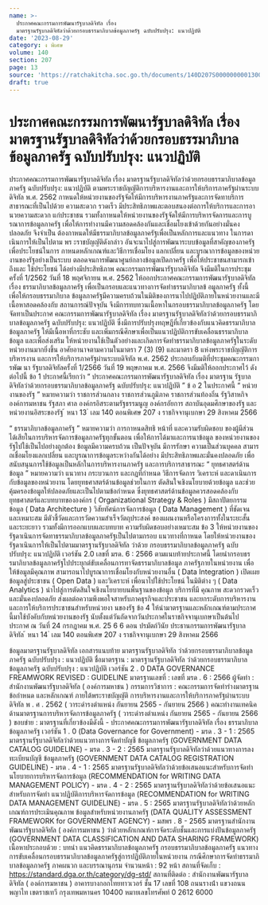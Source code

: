 ```yaml
---
name: >-
  ประกาศคณะกรรมการพัฒนารัฐบาลดิจิทัล เรื่อง
  มาตรฐานรัฐบาลดิจิทัลว่าด้วยกรอบธรรมาภิบาลข้อมูลภาครัฐ ฉบับปรับปรุง: แนวปฏิบัติ
date: '2023-08-29'
category: ง พิเศษ
volume: 140
section: 207
page: 13
source: 'https://ratchakitcha.soc.go.th/documents/140D207S0000000001300.pdf'
draft: true
---
```


# ประกาศคณะกรรมการพัฒนารัฐบาลดิจิทัล เรื่อง มาตรฐานรัฐบาลดิจิทัลว่าด้วยกรอบธรรมาภิบาลข้อมูลภาครัฐ ฉบับปรับปรุง: แนวปฏิบัติ

ประกาศคณะกรรมการพัฒนารัฐบาลดิจิทัล เรื่อง มาตรฐานรัฐบาลดิจิทัลว่าด้วยกรอบธรรมาภิบาลข้อมูลภาครัฐ ฉบับปรับปรุง: แนวปฏิบัติ ตามพระราชบัญญัติการบริหารงานและการให้บริการภาครัฐผ่านระบบดิจิทัล พ.ศ. 2562 กาหนดให้หน่วยงานของรัฐจัดให้มีการบริหารงานภาครัฐและการจัดทาบริการสาธารณะที่เป็นไปด้วย ความสะดวก รวดเร็ว มีประสิทธิภาพและตอบสนองต่อการให้บริการและการอานวยความสะดวก แก่ประชาชน รวมทั้งกาหนดให้หน่วยงานของรัฐจัดให้มีการบริหารจัดการและการบูรณาการข้อมูลภาครัฐ เพื่อให้การทำงานมีความสอดคล้องกันและเชื่อมโยงเข้าด้วยกันอย่างมั่นคงปลอดภัย จึงจำเป็น ต้องกาหนดให้มีธรรมาภิบาลข้อมูลภาครัฐเพื่อเป็นหลักการและแนวทาง ในการดาเนินการให้เป็นไปตาม พร ะราชบัญญัติดังกล่าว อันจะนาไปสู่การพัฒนาระบบข้อมูลที่สาคัญของภาครัฐ เพื่อประโยชน์ในการ กาหนดหลักเกณฑ์และวิธีการเชื่อมโยง แลกเปลี่ยน และบูรณาการข้อมูลของหน่วยงานของรัฐอย่างเป็นระบบ ตลอดจนการพัฒนาศูนย์กลางข้อมูลเปิดภาครัฐ เพื่อให้ประชาชนสามารถเข้าถึงและ ใช้ประโยชน์ ได้อย่างมีประสิทธิภาพ คณะกรรมการพัฒนารัฐบาลดิจิทัล จึงมีมติในการประชุมครั้งที่ 1/2562 วันที่ 18 พฤศจิกายน พ.ศ. 2562 ให้ออกประกาศคณะกรรมการพัฒนารัฐบาลดิจิทัล เรื่อง ธรรมาภิบาลข้อมูลภาครัฐ เพื่อเป็นกรอบและแนวทางการจัดทำธรรมาภิบาลข้ อมูลภาครัฐ ทั้งนี้ เพื่อให้กรอบธรรมาภิบาล ข้อมูลภาครัฐมีความครบถ้วนในมิติของการนาไปปฏิบัติภายในหน่วยงานและมีเนื้อหาสอดคล้องกับ สถานการณ์ปัจจุบัน จึงมีการทบทวนเนื้อหาในกรอบธรรมาภิบาลข้อมูลภาครัฐ โดยจัดทาเป็นประกาศ คณะกรรมการพัฒนารัฐบาลดิจิทัล เรื่อง มาตรฐานรัฐบาลดิจิทัลว่าด้วยกรอบธรรมาภิบาลข้อมูลภาครัฐ ฉบับปรับปรุง: แนวปฏิบัติ ซึ่งมีการปรับปรุงทฤษฎีที่เกี่ยวข้องกับแนวคิดธรรมาภิบาลข้อมูลภาครัฐ ให้มีเนื้อหาที่กระชับ และเพิ่มกรณีศึกษาเพื่อเป็นแนวปฏิบัติการขับเคลื่อนธรรมาภิบาลข้อมูล และเพื่อส่งเสริม ให้หน่วยงานใช้เป็นตัวอย่างและเกิดการจัดทำธรรมาภิบาลข้อมูลภาครัฐในระดับหน่วยงานมากยิ่งขึ้น อาศัยอานาจตามความในมาตรา 7 (3) (9) และมาตรา 8 แห่งพระราชบัญญัติการบริหารงาน และการให้บริการภาครัฐผ่านระบบดิจิทัล พ.ศ. 2562 ประกอบกับมติที่ประชุมคณะกรรมการพัฒ นา รัฐบาลดิจิทัลครั้งที่ 1/2566 วันที่ 19 พฤษภาคม พ.ศ. 2566 จึงมีมติให้ออกประกาศไว้ ดังต่อไปนี้ ข้อ 1 ประกาศนี้เรียกว่า “ ประกาศคณะกรรมการพัฒนารัฐบาลดิจิทัล เรื่อง มาตรฐาน รัฐบาลดิจิทัลว่าด้วยกรอบธรรมาภิบาลข้อมูลภาครัฐ ฉบับปรับปรุง: แนวปฏิบัติ ” ข้ อ 2 ในประกาศนี้ “ หน่วยงานของรัฐ ” หมายความว่า ราชการส่วนกลาง ราชการส่วนภูมิภาค ราชการส่วนท้องถิ่น รัฐวิสาหกิจ องค์การมหาชน รัฐสภา ศาล องค์กรอิสระตามรัฐธรรมนูญ องค์กรอัยการ สถาบันอุดมศึกษาของรัฐ และหน่วยงานอิสระของรัฐ ้ หนา 13 ่ เลม 140 ตอนพิเศษ 207 ง ราชกิจจานุเบกษา 29 สิงหาคม 2566

“ ธรรมาภิบาลข้อมูลภาครัฐ ” หมายความว่า การกาหนดสิทธิ หน้าที่ และความรับผิดชอบ ของผู้มีส่วนได้เสียในการบริหารจัดการข้อมูลภาครัฐทุกขั้นตอน เพื่อให้การได้มาและการนาข้อมูล ของหน่วยงานของรัฐไปใช้เป็นไปอย่างถูกต้อง ข้อมูลมีความครบถ้วน เป็นปัจจุบัน มีการรักษา ความเป็นส่วนบุคคล สามาร ถเชื่อมโยงแลกเปลี่ยน และบูรณาการข้อมูลระหว่างกันได้อย่าง มีประสิทธิภาพและมั่นคงปลอดภัย เพื่อสนับสนุนการใช้ข้อมูลเป็นหลักในการบริหารงานภาครัฐ และการบริการสาธารณะ “ ยุทธศาสตร์ด้านข้อมูล ” หมายความว่า แนวทาง กระบวนการ และกฎที่กำหนด วิธีการจัดการ วิเคราะห์ และดาเนินการกับข้อมูลของหน่วยงาน โดยยุทธศาสตร์ด้านข้อมูลช่วยในการ ตัดสินใจเชิงนโยบายด้วยข้อมูล และช่วยคุ้มครองข้อมูลให้ปลอดภัยและเป็นไปตามข้อกำหนด ซึ่งยุทธศาสตร์ด้านข้อมูลควรสอดคล้องกับยุทธศาสตร์และบทบาทขององค์กร ( Organizational Strategy & Roles ) มีสถาปัตยกรรมข้อมูล ( Data Architecture ) วิสัยทัศน์การจัดการข้อมูล ( Data Management ) ที่ชัดเจนและเหมาะสม มีตัวชี้วัดและการวัดความสำเร็จวัตถุประสงค์ ของแผนงานหรือโครงการทั้งในระยะสั้นและระยะยาว รวมทั้งมีการออกแบบและบทบาท ความรับผิดชอบอย่างเหมาะสม ข้อ 3 ให้หน่วยงานของรัฐดาเนินการจัดทาธรรมาภิบาลข้อมูลภาครัฐเป็นไปตามกรอบ แนวทางที่กาหนด โดยให้หน่วยงานของรัฐดาเนินการให้เป็นไปตามมาตรฐานรัฐบาลดิจิทัล ว่าด้วย กรอบธรรมาภิบาลข้อมูลภาครัฐ ฉบับปรับปรุง: แนวปฏิบัติ เวอร์ชัน 2.0 เลขที่ มรด. 6 : 2566 ตามแนบท้ายประกาศนี้ โดยนำกรอบธรรมาภิบาลข้อมูลภาครัฐไปประยุกต์ขับเคลื่อนการทาจัดธรรมาภิบาลข้อมูล ภาครัฐภายในหน่วยงาน เพื่อให้ข้อมูลมีคุณภาพ สามารถนาไปบูรณาการเชื่อมโยงกับหน่วยงานอื่น ( Data Integration ) เปิดเผยข้อมูลสู่ประชาชน ( Open Data ) และวิเคราะห์ เพื่อนาไปใช้ประโยชน์ ในมิติต่าง ๆ ( Data Analytics ) นำไปสู่การตัดสินใจเชิงนโยบายบนพื้นฐานของข้อมูล บริการที่มี คุณภาพ สะดวกรวดเร็ว และมั่นคงปลอดภัย ส่งผลต่อความพึงพอใจสาหรับภาคธุรกิจและประชาชน และยกระดับการบริหารงานและการให้บริการประชาชนสำหรับหน่วยงา นของรัฐ ข้อ 4 ให้นำมาตรฐานและหลักเกณฑ์ตามประกาศนี้มาใช้บังคับกับหน่วยงานของรัฐ นับตั้งแต่วันถัดจากวันประกาศในราชกิจจานุเบกษาเป็นต้นไป ประกาศ ณ วันที่ 24 กรกฎาคม พ.ศ. 25 6 6 ดอน ปรมัตถ์วินัย ประธานกรรมการพัฒนารัฐบาลดิจิทัล ้ หนา 14 ่ เลม 140 ตอนพิเศษ 207 ง ราชกิจจานุเบกษา 29 สิงหาคม 2566

ข้อมูลมาตรฐานรัฐบาลดิจิทัล เอกสารแนบท้าย มาตรฐานรัฐบาลดิจิทัล ว่าด้วยกรอบธรรมาภิบาลข้อมูลภาครัฐ ฉบับปรับปรุง : แนวปฏิบัติ ชื่อมาตรฐาน : มาตรฐานรัฐบาลดิจิทัล ว่าด้วยกรอบธรรมาภิบาลข้อมูลภาครัฐ ฉบับปรับปรุง : แนวปฏิบัติ เวอร์ชัน 2 . 0 DATA GOVERNANCE FREAMWORK REVISED : GUIDELINE มาตรฐานเลขที่ : เลขที่ มรด . 6 : 2566 ผู้จัดทํา : สํานักงานพัฒนารัฐบาลดิจิทัล ( องค์การมหาชน ) กรรมการวิชาการ : คณะกรรมการจัดทําร่างมาตรฐาน ข้อกําหนด และหลักเกณฑ์ ภายใต้พระราชบัญญัติ การบริหารงานและการให้บริการภาครัฐผ่านระบบดิจิทัล พ . ศ . 2562 ( วาระดํารงตําแหน่ง กันยายน 2565 - กันยายน 2566 ) คณะทํางานเทคนิคด้านมาตรฐานการบริหารจัดการข้อมูลภาครัฐ ( วาระดํารงตําแหน่ง กันยายน 2565 - กันยายน 2566 ) ขอบข่าย : มาตรฐานที่เกี่ยวข้องมีดังนี้ - ประกาศคณะกรรมการพัฒนารัฐบาลดิจิทัล เรื่อง ธรรมาภิบาลข้อมูลภาครัฐ เวอร์ชัน 1 . 0 (Data Governance for Government) - มรด . 3 - 1 : 2565 มาตรฐานรัฐบาลดิจิทัลว่าด้วยแนวทางการจัดทําบัญชี ข้อมูลภาครัฐ (GOVERNMENT DATA CATALOG GUIDELINE) - มรด . 3 - 2 : 2565 มาตรฐานรัฐบาลดิจิทัลว่าด้วยแนวทางการลงทะเบียนบัญชี ข้อมูลภาครัฐ (GOVERNMENT DATA CATALOG REGISTRATION GUIDELINE) - มรด . 4 - 1 : 2565 มาตรฐานรัฐบาลดิจิทัลว่าด้วยข้อเสนอแนะสําหรับการจัดทํา นโยบายการบริหารจัดการข้อมูล (RECOMMENDATION for WRITING DATA MANAGEMENT POLICY) - มรด . 4 - 2 : 2565 มาตรฐานรัฐบาลดิจิทัลว่าด้วยข้อเสนอแนะสําหรับการจัดทํา แนวปฏิบัติการบริหารจัดการข้อมูล (RECOMMENDATION for WRITING DATA MANAGEMENT GUIDELINE) - มรด . 5 : 2565 มาตรฐานรัฐบาลดิจิทัลว่าด้วยหลักเกณฑ์การประเมินคุณภาพ ข้อมูลสําหรับหน่วยงานภาครัฐ (DATA QUALITY ASSESSMENT FRAMEWORK for GOVERNMENT AGENCY) - มสพร . 8 - 2565 มาตรฐานสํานักงานพัฒนารัฐบาลดิจิทัล ( องค์การมหาชน ) ว่าด้วยหลักเกณฑ์การจัดระดับชั้นและการแบ่งปันข้อมูลภาครัฐ (GOVERNMENT DATA CLASSIFICATION AND DATA SHARING FRAMEWORK) เนื้อหาประกอบด้วย : บทนํา แนวคิดธรรมาภิบาลข้อมูลภาครัฐ กรอบธรรมาภิบาลข้อมูลภาครัฐ แนวทางการขับเคลื่อนกรอบธรรมาภิบาลข้อมูลภาครัฐสู่การปฏิบัติภายในหน่วยงาน กรณีศึกษาการจัดทําธรรมาภิบาลข้อมูลภาครัฐ ภาคผนวก และบรรณานุกรม จํานวนหน้า : 92 หน้า สถานที่จัดเก็บ : https://standard.dga.or.th/category/dg-std/ สถานที่ติดต่อ : สํานักงานพัฒนารัฐบาลดิจิทัล ( องค์การมหาชน ) อาคารบางกอกไทยทาวเวอร์ ชั้น 17 เลขที่ 108 ถนนรางน้ํา แขวงถนนพญาไท เขตราชเทวี กรุงเทพมหานคร 10400 หมายเลขโทรศัพท์ 0 2612 6000
